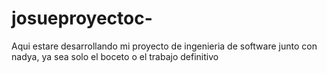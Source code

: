 # josueproyectoc-
Aqui estare desarrollando mi proyecto de ingenieria de software junto con nadya, ya sea solo el boceto o el trabajo definitivo
